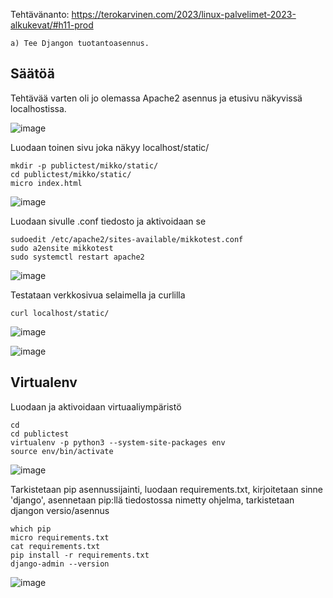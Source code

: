 Tehtävänanto: https://terokarvinen.com/2023/linux-palvelimet-2023-alkukevat/#h11-prod    
    
    a) Tee Djangon tuotantoasennus.
    
## Säätöä

Tehtävää varten oli jo olemassa Apache2 asennus ja etusivu näkyvissä localhostissa.

![image](https://user-images.githubusercontent.com/122888695/222431632-cefeb1d1-6b04-4bac-a7c4-c16269661111.png)

Luodaan toinen sivu joka näkyy localhost/static/

    mkdir -p publictest/mikko/static/
    cd publictest/mikko/static/
    micro index.html
    
![image](https://user-images.githubusercontent.com/122888695/222440224-bd9b6cbf-20f0-40a1-b4b5-3c566d1fadb9.png)

Luodaan sivulle .conf tiedosto ja aktivoidaan se

    sudoedit /etc/apache2/sites-available/mikkotest.conf
    sudo a2ensite mikkotest
    sudo systemctl restart apache2

![image](https://user-images.githubusercontent.com/122888695/222440694-af838fb4-c8cc-4e9a-9bdd-56fd8f5a60de.png)

Testataan verkkosivua selaimella ja curlilla

    curl localhost/static/

![image](https://user-images.githubusercontent.com/122888695/222440969-4c986c2b-ebd6-4751-8565-c0a93b223637.png)

![image](https://user-images.githubusercontent.com/122888695/222440855-1c6c895d-db4c-43ad-93e0-7d5446d3eb93.png)

## Virtualenv

Luodaan ja aktivoidaan virtuaaliympäristö

    cd
    cd publictest
    virtualenv -p python3 --system-site-packages env
    source env/bin/activate

![image](https://user-images.githubusercontent.com/122888695/222458998-174e329d-0d47-4ad6-becc-d368cd8eece5.png)

Tarkistetaan pip asennussijainti, luodaan requirements.txt, kirjoitetaan sinne 'django', asennetaan pip:llä tiedostossa nimetty ohjelma, tarkistetaan djangon versio/asennus

    which pip
    micro requirements.txt
    cat requirements.txt
    pip install -r requirements.txt 
    django-admin --version

![image](https://user-images.githubusercontent.com/122888695/222459550-41b2fad4-bb3f-464e-b552-765ebb570e01.png)
